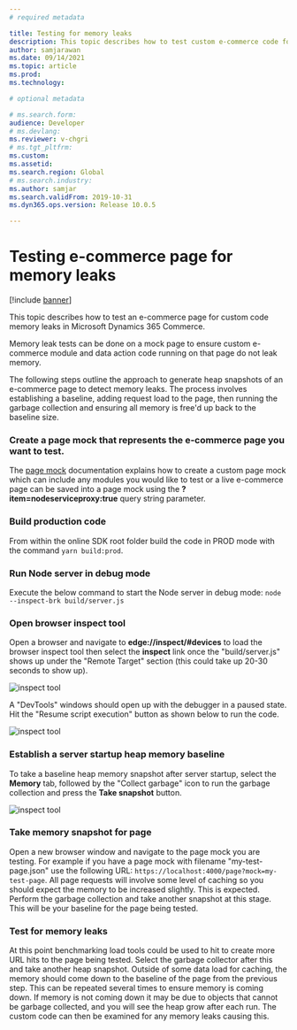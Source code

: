 ```yaml
---
# required metadata

title: Testing for memory leaks
description: This topic describes how to test custom e-commerce code for memory leaks in Microsoft Dynamics 365 Commerce. 
author: samjarawan
ms.date: 09/14/2021
ms.topic: article
ms.prod: 
ms.technology: 

# optional metadata

# ms.search.form: 
audience: Developer
# ms.devlang: 
ms.reviewer: v-chgri
# ms.tgt_pltfrm: 
ms.custom: 
ms.assetid: 
ms.search.region: Global
# ms.search.industry: 
ms.author: samjar
ms.search.validFrom: 2019-10-31
ms.dyn365.ops.version: Release 10.0.5

---
```

# Testing e-commerce page for memory leaks

[!include [banner](../includes/banner.md)]

This topic describes how to test an e-commerce page for custom code memory leaks in Microsoft Dynamics 365 Commerce.

Memory leak tests can be done on a mock page to ensure custom e-commerce module and data action code running on that page do not leak memory.


The following steps outline the approach to generate heap snapshots of an e-commerce page to detect memory leaks.  The process involves establishing a baseline, adding request load to the page, then running the garbage collection and ensuring all memory is free'd up back to the baseline size.

### Create a page mock that represents the e-commerce page you want to test.  
The [page mock](test-page-mock.md) documentation explains how to create a custom page mock which can include any modules you would like to test or a live e-commerce page can be saved into a page mock using the **?item=nodeserviceproxy:true** query string parameter.

### Build production code
From within the online SDK root folder build the code in PROD mode with the command ```yarn build:prod```.

### Run Node server in debug mode
Execute the below command to start the Node server in debug mode:
```node --inspect-brk build/server.js```

### Open browser inspect tool
Open a browser and navigate to **edge://inspect/#devices** to load the browser inspect tool then select the **inspect** link once the "build/server.js" shows up under the "Remote Target" section (this could take up 20-30 seconds to show up).

![inspect tool](media/memory-leak-1.png)

A "DevTools" windows should open up with the debugger in a paused state.  Hit the "Resume script execution" button as shown below to run the code.

![inspect tool](media/memory-leak-2.png)

### Establish a server startup heap memory baseline
To take a baseline heap memory snapshot after server startup, select the **Memory** tab, followed by the "Collect garbage" icon to run the garbage collection and press the **Take snapshot** button.

![inspect tool](media/memory-leak-3.png)

### Take memory snapshot for page
Open a new browser window and navigate to the page mock you are testing.  For example if you have a page mock with filename "my-test-page.json" use the following URL: ```https://localhost:4000/page?mock=my-test-page```.  All page requests will involve some level of caching so you should expect the memory to be increased slightly. This is expected. Perform the garbage collection and take another snapshot at this stage. This will be your baseline for the page being tested.

### Test for memory leaks
At this point benchmarking load tools could be used to hit to create more URL hits to the page being tested.  Select the garbage collector after this and take another heap snapshot.  Outside of some data load for caching, the memory should come down to the baseline of the page from the previous step.  This can be repeated several times to ensure memory is coming down.  If memory is not coming down it may be due to objects that cannot be garbage collected, and you will see the heap grow after each run.  The custom code can then be examined for any memory leaks causing this.

